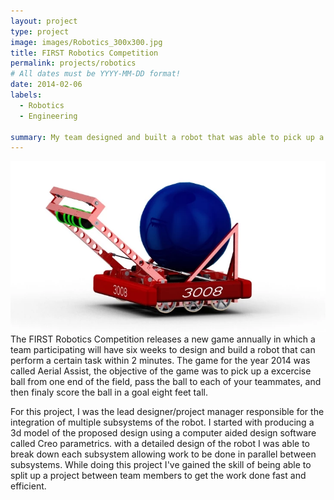 ```yaml
---
layout: project
type: project
image: images/Robotics_300x300.jpg
title: FIRST Robotics Competition 
permalink: projects/robotics
# All dates must be YYYY-MM-DD format!
date: 2014-02-06
labels:
  - Robotics
  - Engineering
  
summary: My team designed and built a robot that was able to pick up a excercise ball and launch it into a goal 8 feet high.
---
```



  <img class="ui image centered image" src="../images/robot1.jpg">
  
</div>
The FIRST Robotics Competition releases a new game annually in which a team participating will have six weeks to design and build a 
robot that can perform a certain task within 2 minutes. The game for the year 2014 was called Aerial Assist, the objective of the game was to pick up a excercise ball from one end of the field, pass the ball to each of your teammates, and then finaly score the ball in a goal eight feet tall. 

For this project, I was the lead designer/project manager responsible for the integration of multiple subsystems of the robot. I started with producing a 3d model of the proposed design using a computer aided design software called Creo parametrics. with a detailed design of the robot I was able to break down each subsystem allowing work to be done in parallel between subsystems. While doing this project I've gained the skill of being able to split up a project between team members to get the work done fast and efficient.    






